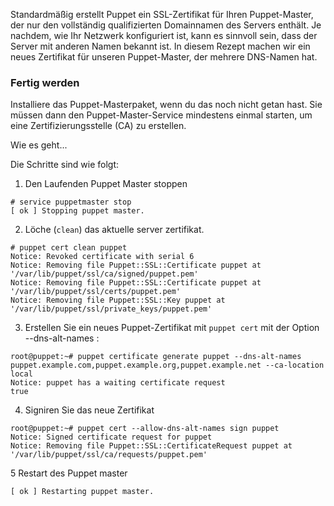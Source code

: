 Standardmäßig erstellt Puppet ein SSL-Zertifikat für Ihren Puppet-Master, der nur den vollständig qualifizierten Domainnamen des Servers enthält. Je nachdem, wie Ihr Netzwerk konfiguriert ist, kann es sinnvoll sein, dass der Server mit anderen Namen bekannt ist. In diesem Rezept machen wir ein neues Zertifikat für unseren Puppet-Master, der mehrere DNS-Namen hat.

### Fertig werden

Installiere das Puppet-Masterpaket, wenn du das noch nicht getan hast. Sie müssen dann den Puppet-Master-Service mindestens einmal starten, um eine Zertifizierungsstelle (CA) zu erstellen.



Wie es geht...

Die Schritte sind wie folgt:

1. Den Laufenden Puppet Master stoppen
```
# service puppetmaster stop
[ ok ] Stopping puppet master.
```

2. Löche (`clean`) das aktuelle server zertifikat.
```
# puppet cert clean puppet
Notice: Revoked certificate with serial 6
Notice: Removing file Puppet::SSL::Certificate puppet at '/var/lib/puppet/ssl/ca/signed/puppet.pem'
Notice: Removing file Puppet::SSL::Certificate puppet at '/var/lib/puppet/ssl/certs/puppet.pem'
Notice: Removing file Puppet::SSL::Key puppet at '/var/lib/puppet/ssl/private_keys/puppet.pem'
```

3. Erstellen Sie ein neues Puppet-Zertifikat mit `puppet cert` mit der Option --dns-alt-names :
```
root@puppet:~# puppet certificate generate puppet --dns-alt-names puppet.example.com,puppet.example.org,puppet.example.net --ca-location local
Notice: puppet has a waiting certificate request
true
```

4. Signiren Sie das neue Zertifikat
```
root@puppet:~# puppet cert --allow-dns-alt-names sign puppet
Notice: Signed certificate request for puppet
Notice: Removing file Puppet::SSL::CertificateRequest puppet at '/var/lib/puppet/ssl/ca/requests/puppet.pem'
```

5 Restart des Puppet master
```root@puppet:~# service puppetmaster restart
[ ok ] Restarting puppet master.

```
